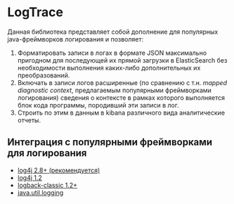# LogTrace

Данная библиотека представляет собой дополнение для популярных java-фреймворков логирования и позволяет:
1. Форматировать записи в логах в формате JSON максимально пригодном для последующей их прямой загрузки в ElasticSearch без необходимости выполнения 
каких-либо дополнительных их преобразований.
2. Включать в записи логов расширенные (по сравнению с т.н. _mapped diagnostic context_, предлагаемым популярными фреймворками логирования) сведения о контексте в рамках которого выполняется блок кода программы, породивший эти записи в лог.  
3. Строить по этим в данным в kibana различного вида аналитические отчеты. 



## Интеграция с популярными фреймворками для логирования

- [log4j 2.8+ (рекомендуется)](./logtrace-log4j2/Readme.md)
- [log4j 1.2](./logtrace-log4j/Readme.md)
- [logback-classic 1.2+](./logtrace-logback/Readme.md)
- [java.util.logging](./logtrace-jul/Readme.md)
